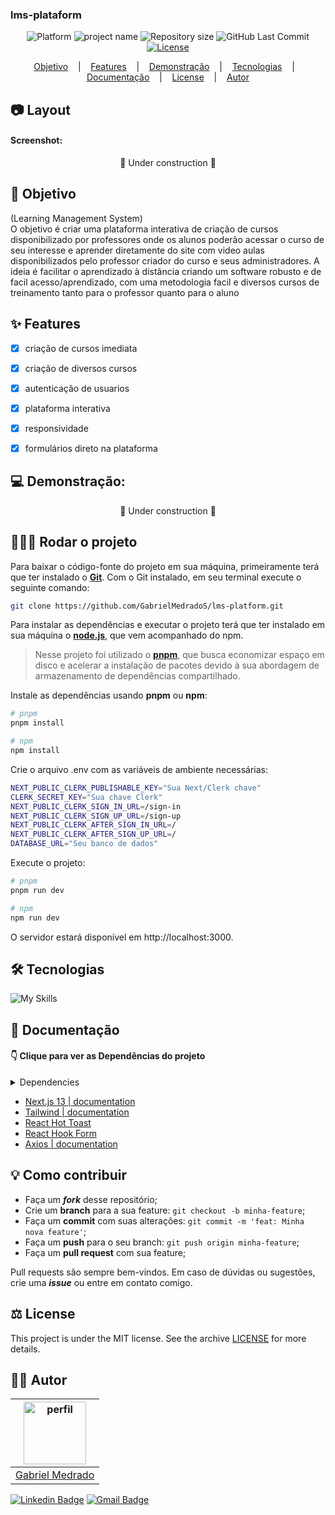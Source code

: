 ### lms-plataform

<p align='center'>
<b height="50%" width="50%"></b>
</p>

<p align="center">
    <img alt="Platform" src="https://img.shields.io/static/v1?label=Platform&message=PC/Mobile&color=030712&labelColor=262626">
    <img alt="project name" src="https://img.shields.io/badge/lms-plataform-030712?&labelColor=262626"></img>    
    <img alt="Repository size" src="https://img.shields.io/github/repo-size/GabrielMedradoS/lms-platform?color=030712&labelColor=262626">
    <img alt="GitHub Last Commit" src="https://img.shields.io/github/last-commit/gabrielmedrados/lms-platform?&color=030712&labelColor=262626">    
    <a href="">
        <img alt="License" src="https://img.shields.io/static/v1?label=License&message=MIT&color=030712&labelColor=262626">
    </a>
</p>

<p align="center">
    <a href="#-objetivo">Objetivo</a> &nbsp;&nbsp;&nbsp;|&nbsp;&nbsp;&nbsp;
    <a href="#-features">Features</a> &nbsp;&nbsp;&nbsp;|&nbsp;&nbsp;&nbsp;
    <a href="#-demonstração">Demonstração</a> &nbsp;&nbsp;&nbsp;|&nbsp;&nbsp;&nbsp;
    <a href="#-tecnologias">Tecnologias</a> &nbsp;&nbsp;&nbsp;|&nbsp;&nbsp;&nbsp;
    <a href="#-documentação">Documentação</a> &nbsp;&nbsp;&nbsp;|&nbsp;&nbsp;&nbsp;
    <a href="LICENSE">License</a> &nbsp;&nbsp;&nbsp;|&nbsp;&nbsp;&nbsp;
    <a href="#-autor">Autor</a> 
</p>

## 📷 Layout

#### Screenshot:

<div align='center'>
🚧 Under construction 🚧
</div>

## 🎯 Objetivo
(Learning Management System) <br>
O objetivo é criar uma plataforma interativa de criação de cursos disponibilizado por professores
onde os alunos poderão acessar o curso de seu interesse e aprender diretamente do site com video aulas disponibilizados pelo professor criador do curso e seus administradores.
A ideia é facilitar o aprendizado à distância criando um software robusto e de facil acesso/aprendizado, com uma metodologia facil e diversos cursos de treinamento tanto para o professor quanto para o aluno

## ✨ Features

- [x] criação de cursos imediata
- [x] criação de diversos cursos 
- [x] autenticação de usuarios
- [x] plataforma interativa
- [x] responsividade
- [x] formulários direto na plataforma
  

## 💻 Demonstração:

<div align='center'>
🚧 Under construction 🚧
</div>

## 🚴🏻‍♂️ Rodar o projeto

Para baixar o código-fonte do projeto em sua máquina, primeiramente terá que ter instalado o [**Git**](https://git-scm.com/).
Com o Git instalado, em seu terminal execute o seguinte comando:

```bash
git clone https://github.com/GabrielMedradoS/lms-platform.git
```

Para instalar as dependências e executar o projeto terá que ter instalado em sua máquina o [**node.js**](https://nodejs.org/en/), que vem acompanhado do npm.

> Nesse projeto foi utilizado o [**pnpm**](https://pnpm.io/), que busca economizar espaço em disco e acelerar a instalação de pacotes devido à sua abordagem de armazenamento de dependências compartilhado.

Instale as dependências usando **pnpm** ou **npm**:

```bash
# pnpm
pnpm install
```

```bash
# npm
npm install
```

Crie o arquivo .env com as variáveis de ambiente necessárias:

```bash
NEXT_PUBLIC_CLERK_PUBLISHABLE_KEY="Sua Next/Clerk chave"
CLERK_SECRET_KEY="Sua chave Clerk"
NEXT_PUBLIC_CLERK_SIGN_IN_URL=/sign-in
NEXT_PUBLIC_CLERK_SIGN_UP_URL=/sign-up
NEXT_PUBLIC_CLERK_AFTER_SIGN_IN_URL=/
NEXT_PUBLIC_CLERK_AFTER_SIGN_UP_URL=/
DATABASE_URL="Seu banco de dados"
```

Execute o projeto:

```bash
# pnpm
pnpm run dev
```

```bash
# npm
npm run dev
```

O servidor estará disponível em http://localhost:3000.

## 🛠 Tecnologias
![My Skills](https://skillicons.dev/icons?i=ts,react,nodejs,tailwind)

## 📜 Documentação

#### 👇 Clique para ver as Dependências do projeto

<details>
    <summary>Dependencies</summary>

```json
{
  "name": "lms-plataform",
  "version": "0.1.0",
  "private": true,
  "scripts": {
    "dev": "next dev",
    "build": "next build",
    "start": "next start",
    "lint": "next lint"
  },
  "dependencies": {
    "@clerk/nextjs": "^4.29.7",
    "@hookform/resolvers": "^3.6.0",
    "@radix-ui/react-dialog": "^1.1.1",
    "@radix-ui/react-label": "^2.1.0",
    "@radix-ui/react-slot": "^1.0.2",
    "axios": "^1.7.2",
    "class-variance-authority": "^0.7.0",
    "clsx": "^2.1.0",
    "lucide-react": "^0.307.0",
    "next": "14.0.4",
    "react": "^18",
    "react-dom": "^18",
    "react-hook-form": "^7.52.0",
    "react-hot-toast": "^2.4.1",
    "tailwind-merge": "^2.2.0",
    "tailwindcss-animate": "^1.0.7",
    "zod": "^3.23.8"
  },
  "devDependencies": {
    "@types/node": "^20",
    "@types/react": "^18",
    "@types/react-dom": "^18",
    "autoprefixer": "^10.0.1",
    "eslint": "^8",
    "eslint-config-next": "14.0.4",
    "postcss": "^8",
    "prisma": "^5.16.1",
    "tailwindcss": "^3.3.0",
    "typescript": "^5"
  }
}
```

</details>

- [Next.js 13 | documentation](https://nextjs.org/docs)
- [Tailwind | documentation](https://tailwindcss.com/docs/installation/using-postcss)
- [React Hot Toast](https://react-hot-toast.com/)
- [React Hook Form](https://www.npmjs.com/package/react-hook-form)
- [Axios | documentation](https://axios-http.com/ptbr/docs/intro)

## 💡 Como contribuir

- Faça um **_fork_** desse repositório;
- Crie um **branch** para a sua feature: `git checkout -b minha-feature`;
- Faça um **commit** com suas alterações: `git commit -m 'feat: Minha nova feature'`;
- Faça um **push** para o seu branch: `git push origin minha-feature`;
- Faça um **pull request** com sua feature;

Pull requests são sempre bem-vindos. Em caso de dúvidas ou sugestões, crie uma _**issue**_ ou entre em contato comigo.

## ⚖️ License

This project is under the MIT license. See the archive [LICENSE]() for more details.

## ✍🏾 Autor

| <a href="https://github.com/gabrielmedrados/"><img src="https://user-images.githubusercontent.com/73303001/126536001-655e3cbd-facd-4de1-992f-b8d9d3656ace.jpg" width="100" alt="perfil"/><br>
| :-------------------------: |
| <a href="https://github.com/gabrielmedrados/"> Gabriel Medrado |</a> |

[![Linkedin Badge](https://img.shields.io/badge/-GabrielMedrado-blue?style=flat-square&logo=Linkedin&logoColor=white)](https://www.linkedin.com/in/gabriel-medrado-de-souza-9a30b3206/)
[![Gmail Badge](https://img.shields.io/badge/-gabriel.medradoo@hotmail.com-1769ff?style=flat-square&logo=Gmail&logoColor=white)](mailto:gabriel.medradoo@hotmail.com)
